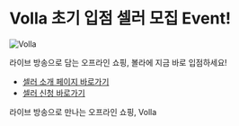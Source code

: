 # Volla 초기 입점 셀러 모집 Event!

![Volla](../image/dist/event_landing.png)

라이브 방송으로 담는 오프라인 쇼핑, 볼라에 지금 바로 입점하세요!

- [셀러 소개 페이지 바로가기](https://volla.live/benefits)
- [셀러 신청 바로가기](https://volla.live/sellerform?from=app)

라이브 방송으로 만나는 오프라인 쇼핑, Volla
